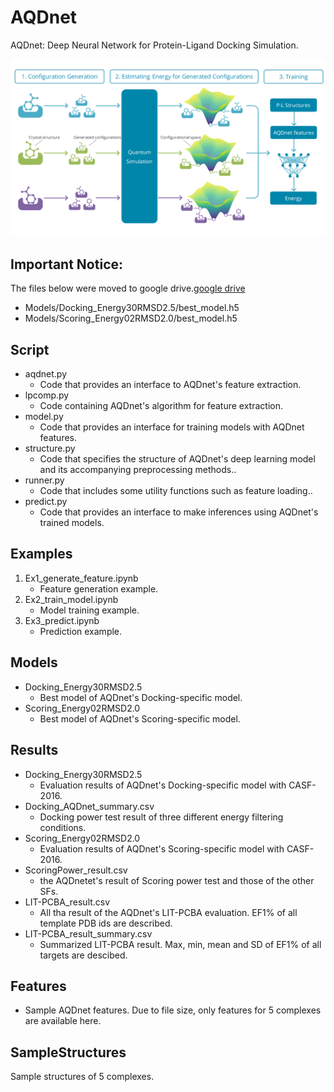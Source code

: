 # AQDnet

AQDnet: Deep Neural Network for Protein-Ligand Docking Simulation.

<img src="./SchematicAbstract.png" alt="">

## Important Notice: 
The files below were moved to google drive.[google drive](https://drive.google.com/drive/folders/1i9p5FpYisXrYICDraLmpMztvfA5Zn_-j?usp=share_link)
* Models/Docking_Energy30RMSD2.5/best_model.h5
* Models/Scoring_Energy02RMSD2.0/best_model.h5




## Script
* aqdnet.py
   * Code that provides an interface to AQDnet's feature extraction.
* lpcomp.py
   * Code containing AQDnet's algorithm for feature extraction.
* model.py
   * Code that provides an interface for training models with AQDnet features.
* structure.py
   * Code that specifies the structure of AQDnet's deep learning model and its accompanying preprocessing methods..
* runner.py
   * Code that includes some utility functions such as feature loading..
* predict.py
   * Code that provides an interface to make inferences using AQDnet's trained models.

## Examples
1. Ex1_generate_feature.ipynb
   * Feature generation example. 
2. Ex2_train_model.ipynb
   * Model training example.
3. Ex3_predict.ipynb
   * Prediction example.

## Models 
* Docking_Energy30RMSD2.5
  * Best model of AQDnet's Docking-specific model.
* Scoring_Energy02RMSD2.0
  * Best model of AQDnet's Scoring-specific model.

## Results
* Docking_Energy30RMSD2.5
  * Evaluation results of AQDnet's Docking-specific model with CASF-2016.
* Docking_AQDnet_summary.csv
  * Docking power test result of three different energy filtering conditions.
* Scoring_Energy02RMSD2.0
  * Evaluation results of AQDnet's Scoring-specific model with CASF-2016.
* ScoringPower_result.csv
  * the AQDnetet's result of Scoring power test and those of the other SFs.
* LIT-PCBA_result.csv
  * All tha result of the AQDnet's LIT-PCBA evaluation. EF1% of all template PDB ids are described.
* LIT-PCBA_result_summary.csv
  * Summarized LIT-PCBA result. Max, min, mean and SD of EF1% of all targets are descibed.

## Features
* Sample AQDnet features. Due to file size, only features for 5 complexes are available here.
   
## SampleStructures
Sample structures of 5 complexes.

